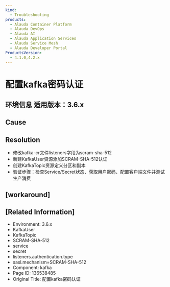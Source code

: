 ```yaml
---
kind:
  - Troubleshooting
products:
  - Alauda Container Platform
  - Alauda DevOps
  - Alauda AI
  - Alauda Application Services
  - Alauda Service Mesh
  - Alauda Developer Portal
ProductsVersion:
  - 4.1.0,4.2.x
---
```

<!-- A type of document that involves encountering a fault, diagnosing it, performing root cause analysis, and providing solutions. -->

# 配置kafka密码认证

## 环境信息 适用版本：3.6.x

## Cause

## Resolution
- 修改kafka-cr文件listeners字段为scram-sha-512
- 新建KafkaUser资源添加SCRAM-SHA-512认证
- 创建KafkaTopic资源定义分区和副本
- 验证步骤：检查Service/Secret状态、获取用户密码、配置客户端文件并测试生产消费

## [workaround]

## [Related Information]
- Environment: 3.6.x
- KafkaUser
- KafkaTopic
- SCRAM-SHA-512
- service
- secret
- listeners.authentication.type
- sasl.mechanism=SCRAM-SHA-512
- Component: kafka
- Page ID: 136538485
- Original Title: 配置kafka密码认证
